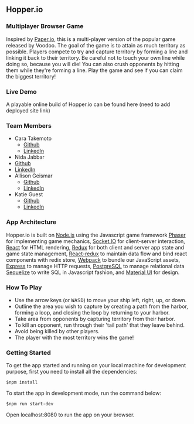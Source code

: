 ## Hopper.io

### Multiplayer Browser Game

Inspired by [Paper.io](http://paper-io.com/), this is a multi-player version of the popular game released by Voodoo. The goal of the game is to attain as much territory as possible. Players compete to try and capture territory by forming a line and linking it back to their territory. Be careful not to touch your own line while doing so, because you will die! You can also crush opponents by hitting them while they're forming a line. Play the game and see if you can claim the biggest territory!

### Live Demo

A playable online build of Hopper.io can be found here (need to add deployed site link)

### Team Members

* Cara Takemoto
  * [Github](https://github.com/ctakemoto)
  * [LinkedIn](https://www.linkedin.com/in/cara-takemoto/)
 * Nida Jabbar
  * [Github](https://github.com/nj2296)
  * [LinkedIn](https://www.linkedin.com/in/nidajabbar/)
* Allison Geismar
  * [Github](https://github.com/ageismar)
  * [LinkedIn](https://www.linkedin.com/in/allison-geismar/)
* Katie Guest
  * [Github](https://github.com/KatieGuest)
  * [LinkedIn](https://www.linkedin.com/in/katieguest11/)

### App Architecture

Hopper.io is built on [Node.js](https://nodejs.org/) using the Javascript game framework [Phaser](http://phaser.io/) for implementing game mechanics, [Socket.IO](http://socket.io/) for client-server interaction, [React](https://facebook.github.io/react/) for HTML rendering, [Redux](http://redux.js.org/) for both client and server app state and game state management, [React-redux](https://github.com/reduxjs/react-redux) to maintain data flow and bind react components with redix store, [Webpack](https://github.com/webpack/webpack) to bundle our JavaScript assets, [Express](https://expressjs.com/) to manage HTTP requests, [PostgreSQL](https://www.postgresql.org/) to manage relational data [Sequelize](http://docs.sequelizejs.com/) to write SQL in Javascript fashion, and [Material UI](https://material-ui.com/) for design.

### How To Play

* Use the arrow keys (or <kbd>W</kbd><kbd>A</kbd><kbd>S</kbd><kbd>D</kbd>) to move your ship left, right, up, or down.
* Outline the area you wish to capture by creating a path from the harbor, forming a loop, and closing the loop by returning to your harbor.
* Take area from opponents by capturing territory from their harbor.
* To kill an opponent, run through their 'tail path' that they leave behind.
* Avoid being killed by other players.
* The player with the most territory wins the game!

### Getting Started

To get the app started and running on your local machine for development purpose, first you need to install all the dependencies:
```
$npm install
```

To start the app in development mode, run the command below:
```
$npm run start-dev
```
Open localhost:8080 to run the app on your browser.
